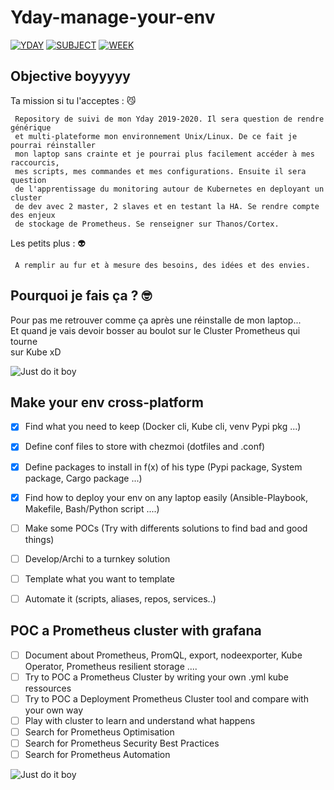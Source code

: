 # Yday-manage-your-env
[![YDAY](https://img.shields.io/badge/YDAY-2019--2020-brightgreen)](https://www.ingesup.com/les-y-days/)
[![SUBJECT](https://img.shields.io/badge/SUBJECT-MyLinuxEnv-informational)](https://github.com/twpayne/chezmoi)
[![WEEK](https://img.shields.io/badge/WEEK-A-critical)](https://fr.wikipedia.org/wiki/Semaine)
  
## Objective boyyyyy  
  
Ta mission si tu l'acceptes : 😼  
```
 Repository de suivi de mon Yday 2019-2020. Il sera question de rendre générique  
 et multi-plateforme mon environnement Unix/Linux. De ce fait je pourrai réinstaller  
 mon laptop sans crainte et je pourrai plus facilement accéder à mes raccourcis,  
 mes scripts, mes commandes et mes configurations. Ensuite il sera question  
 de l'apprentissage du monitoring autour de Kubernetes en deployant un cluster  
 de dev avec 2 master, 2 slaves et en testant la HA. Se rendre compte des enjeux  
 de stockage de Prometheus. Se renseigner sur Thanos/Cortex.
```  
    
Les petits plus : 👽  
```
 A remplir au fur et à mesure des besoins, des idées et des envies.
```

## Pourquoi je fais ça ? 🤓    
Pour pas me retrouver comme ça après une réinstalle de mon laptop...  
Et quand je vais devoir bosser au boulot sur le Cluster Prometheus qui tourne  
sur Kube xD  
  
![Just do it boy](https://media.giphy.com/media/rAm0u2k17rM3e/giphy.gif)

## Make your env cross-platform

- [x] Find what you need to keep (Docker cli, Kube cli, venv Pypi pkg ...)
- [x] Define conf files to store with chezmoi (dotfiles and .conf)
- [x] Define packages to install in f(x) of his type (Pypi package, System package, Cargo package ...)
- [x] Find how to deploy your env on any laptop easily (Ansible-Playbook, Makefile, Bash/Python script ....)
- [ ] Make some POCs (Try with differents solutions to find bad and good things)
- [ ] Develop/Archi to a turnkey solution
- [ ] Template what you want to template
- [ ] Automate it (scripts, aliases, repos, services..)
  
    
## POC a Prometheus cluster with grafana

- [ ] Document about Prometheus, PromQL, export, nodeexporter, Kube Operator, Prometheus resilient storage ....
- [ ] Try to POC a Prometheus Cluster by writing your own .yml kube ressources
- [ ] Try to POC a Deployment Prometheus Cluster tool and compare with your own way 
- [ ] Play with cluster to learn and understand what happens
- [ ] Search for Prometheus Optimisation
- [ ] Search for Prometheus Security Best Practices
- [ ] Search for Prometheus Automation  
  
![Just do it boy](https://media.giphy.com/media/mqWZoUiub0cyA/giphy.gif)  
